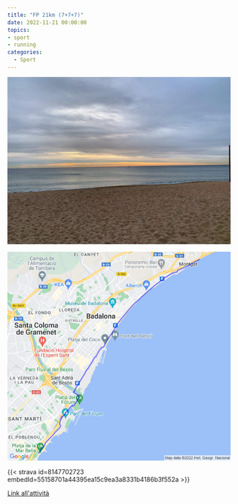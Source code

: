 ```yaml
---
title: "FP 21km (7+7+7)"
date: 2022-11-21 00:00:00
topics:
- sport
- running
categories:
  - Sport
---
```


![](images/IMG_0707-1024x768.jpg)

![](images/20221121-activity-map.png)

{{< strava id=8147702723 embedId=55158701a44395ea15c9ea3a8331b4186b3f552a >}}

[Link all'attività](https://strava.com/activities/8147702723)
